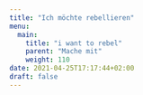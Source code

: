 ```yaml
---
title: "Ich möchte rebellieren"
menu:
  main:
    title: "i want to rebel"
    parent: "Mache mit"
    weight: 110
date: 2021-04-25T17:17:44+02:00
draft: false
---
```


